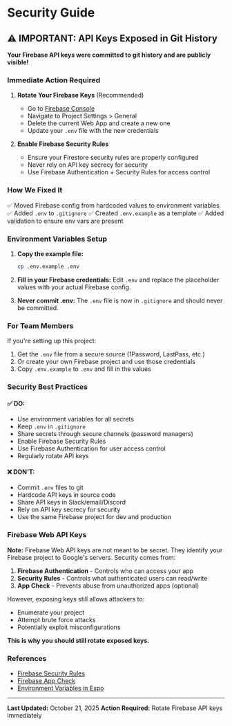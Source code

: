 # Security Guide

## ⚠️ IMPORTANT: API Keys Exposed in Git History

**Your Firebase API keys were committed to git history and are publicly visible!**

### Immediate Action Required

1. **Rotate Your Firebase Keys** (Recommended)
   - Go to [Firebase Console](https://console.firebase.google.com/project/messageai-fc793/settings/general)
   - Navigate to Project Settings > General
   - Delete the current Web App and create a new one
   - Update your `.env` file with the new credentials

2. **Enable Firebase Security Rules**
   - Ensure your Firestore security rules are properly configured
   - Never rely on API key secrecy for security
   - Use Firebase Authentication + Security Rules for access control

### How We Fixed It

✅ Moved Firebase config from hardcoded values to environment variables
✅ Added `.env` to `.gitignore`
✅ Created `.env.example` as a template
✅ Added validation to ensure env vars are present

### Environment Variables Setup

1. **Copy the example file:**
   ```bash
   cp .env.example .env
   ```

2. **Fill in your Firebase credentials:**
   Edit `.env` and replace the placeholder values with your actual Firebase config.

3. **Never commit .env:**
   The `.env` file is now in `.gitignore` and should never be committed.

### For Team Members

If you're setting up this project:

1. Get the `.env` file from a secure source (1Password, LastPass, etc.)
2. Or create your own Firebase project and use those credentials
3. Copy `.env.example` to `.env` and fill in the values

### Security Best Practices

#### ✅ DO:
- Use environment variables for all secrets
- Keep `.env` in `.gitignore`
- Share secrets through secure channels (password managers)
- Enable Firebase Security Rules
- Use Firebase Authentication for user access control
- Regularly rotate API keys

#### ❌ DON'T:
- Commit `.env` files to git
- Hardcode API keys in source code
- Share API keys in Slack/email/Discord
- Rely on API key secrecy for security
- Use the same Firebase project for dev and production

### Firebase Web API Keys

**Note:** Firebase Web API keys are not meant to be secret. They identify your Firebase project to Google's servers. Security comes from:

1. **Firebase Authentication** - Controls who can access your app
2. **Security Rules** - Controls what authenticated users can read/write
3. **App Check** - Prevents abuse from unauthorized apps (optional)

However, exposing keys still allows attackers to:
- Enumerate your project
- Attempt brute force attacks
- Potentially exploit misconfigurations

**This is why you should still rotate exposed keys.**

### References

- [Firebase Security Rules](https://firebase.google.com/docs/rules)
- [Firebase App Check](https://firebase.google.com/docs/app-check)
- [Environment Variables in Expo](https://docs.expo.dev/guides/environment-variables/)

---

**Last Updated:** October 21, 2025
**Action Required:** Rotate Firebase API keys immediately
